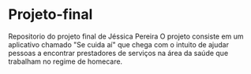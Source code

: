 # Projeto-final
Repositorio do projeto final de Jéssica Pereira
O projeto consiste em um aplicativo chamado "Se cuida aí" que chega com o intuito de ajudar pessoas a encontrar prestadores de serviços na área da saúde que trabalham no regime de homecare.